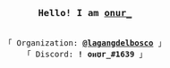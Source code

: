 <h3 align="center"><samp>Hello! I am <a rel="nofollow noopener noreferrer" target="_blank" href="https://github.com/onurtvb">onur_</a></samp></h3>
<p align="center"><br>
  <samp>
    「 Organization: <b><a rel="nofollow noopener noreferrer" target="_blank" href="https://github.com/lagangdelbosco">@lagangdelbosco</a></b> 」<br>
    「 Discord: <b>! oᴎʊr_#1639</b> 」
  </samp>
</p>
